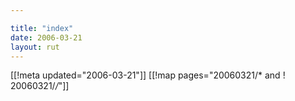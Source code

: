 ```yaml
---

title: "index"
date: 2006-03-21
layout: rut
---
```


[[!meta updated="2006-03-21"]]
[[!map pages="20060321/* and ! 20060321/*/*"]]
